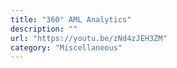 ```yaml
---
title: "360° AML Analytics"
description: ""
url: "https://youtu.be/zNd4zJEH3ZM"
category: "Miscellaneous"
---
```

